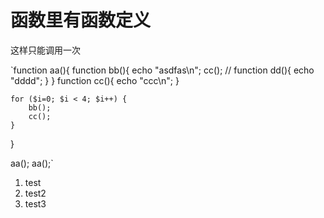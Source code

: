 函数里有函数定义
===============

这样只能调用一次

`function aa(){
	function bb(){
		echo "asdfas\n";
		cc();
		// function  dd(){
		echo "dddd";
		}
	}
		function cc(){
			echo "ccc\n";
		}

	for ($i=0; $i < 4; $i++) { 
		bb();
		cc();
	}
}

aa();
aa();`

1. test
2. test2
3. test3
